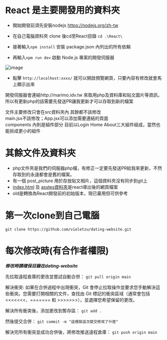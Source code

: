 # React 是主要開發用的資料夾
- 開始開發前須先安裝nodejs https://nodejs.org/zh-tw  

- 在自己電腦資料夾 clone 後cd至React目錄 ```cd .\React\```

- 接著輸入```npm install``` 安裝 package.json 內列出的所有依賴

- 再輸入```npm run dev``` 啟動 Node.js 專案的開發伺服器

![image](https://github.com/user-attachments/assets/82c94567-6101-48b7-bc3f-3f7fd739ef0b)

- 點擊 ```http://localhost:xxxx/``` 就可以開啟預覽網頁，只要內容有修改就會馬上顯示出來

開發伺服器會連結http://marimo.idv.tw 來取用php及資料庫和貼文圖片等資訊，所以有更新php的話需要先發送PR讓我更新才可以存取到新的檔案  

文件主要修改只會在src資料夾內 其餘都不該修改  
main.jsx不該修改；App.jsx可以添加需要連結的頁面  
components 內則是組件部分 目前以Login Home About三大組件組成，當然也能拆成更小的組件



# 其餘文件及資料夾
- php文件夾是我們的伺服器php檔，有修正一定要先發送PR給我來更新，不然存取到的永遠都會是舊的檔案。  
- 有一個 post_picture 用於存放貼文相片，這個資料夾沒有同步到git上  
- [index.html](https://github.com/violetzu/dating-website/tree/main/index.html) 及 [asstes資料夾](https://github.com/violetzu/dating-website/tree/main/asstes)是react導出後的網頁檔案  
- old是轉換為React開發前的初始版本，現已棄用但可供參考



# 第一次clone到自己電腦
```git clone https://github.com/violetzu/dating-website.git ```



# 每次修改時(有合作者權限)
***修改時請確保目錄在dating-website***

先拉取遠程倉庫的更改並嘗試自動合併：
```git pull origin main```

解決衝突:
如果在合併過程中出現衝突，Git 會停止拉取操作並要求您手動解決這些衝突。您需要打開相關的文件，查找由 Git 標記的衝突區域（通常會包括 <<<<<<<、======= 和 >>>>>>>），並選擇您希望保留的更改。


解決所有衝突後，添加更改到暫存區：
```git add .```

然後提交合併：
```git commit -m "這裡寫這次提交修改了什麼"```

解決完所有衝突並成功合併後，將修改推送遠程倉庫：
```git push origin main```



